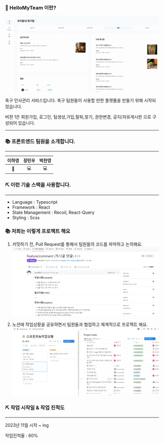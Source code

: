 ### 🥅 HelloMyTeam 이란?

<div>
<img src="https://github.com/iafan1229/threejs/blob/master/1234.gif?raw=true" alt="썸네일"/>
</div>

<p>축구 인사관리 서비스입니다. 축구 팀원들이 사용할 만한 플랫폼을 만들기 위해 시작되었습니다. </p>
<p>버젼 1은 회원가입, 로그인, 팀생성,가입,탈퇴,찾기, 권한변경, 공지/자유게시판 으로 구성되어 있습니다.</p>
<hr/>

### 📚 프론트엔드 팀원을 소개합니다.

<hr/>

| 이하영 | 장민우 | 박찬영 |
| :----: | :----: | :----: |
|   🦄   |   💻   |   💻   |

### ⛏ 이런 기술 스택을 사용합니다.

<hr/>

<ul>
<li>Language : Typescript</li>
<li>Framework : React</li>
<li>State Management : Recoil, React-Query</li>
<li>Styling : Scss</li>
</ul>

### 📚 저희는 이렇게 프로젝트 해요

1. 커밋하기 전, Pull Request를 통해서 팀원들의 코드를 파악하고 논의해요.
   <img src="https://github.com/iafan1229/threejs/blob/master/pr.png?raw=true"/>

2. 노션에 작업상황을 공유하면서 팀원들과 협업하고 체계적으로 프로젝트 해요.
   <img src="https://github.com/iafan1229/threejs/blob/master/sprint.png?raw=true"/>

### ⛏ 작업 시작일 & 작업 진척도

<hr/>

<p>2023년 11월 시작 ~ ing</p>
<p>작업진척율 : 60%</p>
